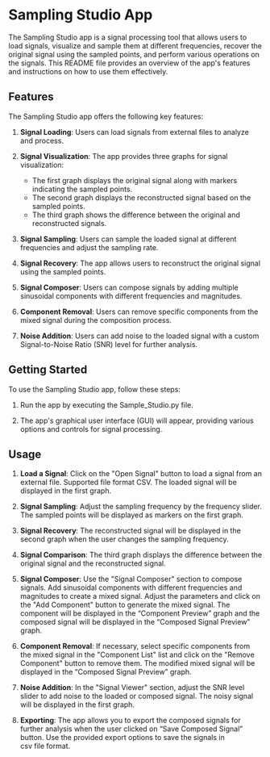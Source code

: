 # Sampling Studio App

The Sampling Studio app is a signal processing tool that allows users to load signals, visualize and sample them at different frequencies, recover the original signal using the sampled points, and perform various operations on the signals. This README file provides an overview of the app's features and instructions on how to use them effectively.

## Features

The Sampling Studio app offers the following key features:

1. **Signal Loading**: Users can load signals from external files to analyze and process.

2. **Signal Visualization**: The app provides three graphs for signal visualization:
   - The first graph displays the original signal along with markers indicating the sampled points.
   - The second graph displays the reconstructed signal based on the sampled points.
   - The third graph shows the difference between the original and reconstructed signals.

3. **Signal Sampling**: Users can sample the loaded signal at different frequencies and adjust the sampling rate.

4. **Signal Recovery**: The app allows users to reconstruct the original signal using the sampled points.

5. **Signal Composer**: Users can compose signals by adding multiple sinusoidal components with different frequencies and magnitudes.

6. **Component Removal**: Users can remove specific components from the mixed signal during the composition process.

7. **Noise Addition**: Users can add noise to the loaded signal with a custom Signal-to-Noise Ratio (SNR) level for further analysis.

## Getting Started

To use the Sampling Studio app, follow these steps:

1. Run the app by executing the Sample_Studio.py file.

2. The app's graphical user interface (GUI) will appear, providing various options and controls for signal processing.

## Usage

1. **Load a Signal**: Click on the "Open Signal" button to load a signal from an external file. Supported file format CSV. The loaded signal will be displayed in the first graph.

2. **Signal Sampling**: Adjust the sampling frequency by the frequency slider. The sampled points will be displayed as markers on the first graph.

3. **Signal Recovery**: The reconstructed signal will be displayed in the second graph when the user changes the sampling frequency.

4. **Signal Comparison**: The third graph displays the difference between the original signal and the reconstructed signal.

5. **Signal Composer**: Use the "Signal Composer" section to compose signals. Add sinusoidal components with different frequencies and magnitudes to create a mixed signal. Adjust the parameters and click on the "Add Component" button to generate the mixed signal. The component will be displayed in the “Component Preview” graph and the composed signal will be displayed in the “Composed Signal Preview” graph.

6. **Component Removal**: If necessary, select specific components from the mixed signal in the "Component List" list  and click on the "Remove Component" button to remove them. The modified mixed signal will be displayed in the “Composed Signal Preview” graph.

7. **Noise Addition**: In the "Signal Viewer" section, adjust the SNR level slider to add noise to the loaded or composed signal. The noisy signal will be displayed in the first graph.

8. **Exporting**: The app allows you to export the composed signals for further analysis when the user clicked on “Save Composed Signal” button. Use the provided export options to save the signals in csv file format.
